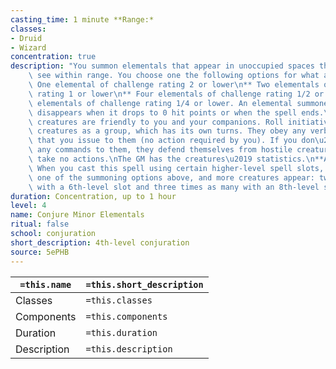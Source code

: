 ```yaml
---
casting_time: 1 minute **Range:*
classes:
- Druid
- Wizard
concentration: true
description: "You summon elementals that appear in unoccupied spaces that you can\
    \ see within range. You choose one the following options for what appears:\n**\
    \ One elemental of challenge rating 2 or lower\n** Two elementals of challenge\
    \ rating 1 or lower\n** Four elementals of challenge rating 1/2 or lower\n** Eight\
    \ elementals of challenge rating 1/4 or lower. An elemental summoned by this spell\
    \ disappears when it drops to 0 hit points or when the spell ends.\nThe summoned\
    \ creatures are friendly to you and your companions. Roll initiative for the summoned\
    \ creatures as a group, which has its own turns. They obey any verbal commands\
    \ that you issue to them (no action required by you). If you don\u2019t issue\
    \ any commands to them, they defend themselves from hostile creatures, but otherwise\
    \ take no actions.\nThe GM has the creatures\u2019 statistics.\n**At Higher Levels.**\
    \ When you cast this spell using certain higher-level spell slots, you choose\
    \ one of the summoning options above, and more creatures appear: twice as many\
    \ with a 6th-level slot and three times as many with an 8th-level slot."
duration: Concentration, up to 1 hour
level: 4
name: Conjure Minor Elementals
ritual: false
school: conjuration
short_description: 4th-level conjuration
source: 5ePHB
---
```


| `=this.name` | `=this.short_description` |
| ------------ | ------------------------- |
| Classes      | `=this.classes`           |
| Components   | `=this.components`        |
| Duration     | `=this.duration`          |
| Description  | `=this.description`       |